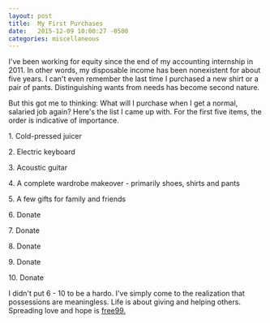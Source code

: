 ```yaml
---
layout: post
title:  My First Purchases
date:   2015-12-09 10:00:27 -0500
categories: miscellaneous
---
```


<p>I've been working for equity since the end of my accounting internship in 2011. In other words, my disposable income has been nonexistent for about five years. I can't even remember the last time I purchased a new shirt or a pair of pants. Distinguishing wants from needs has become second nature.</p>

<p>But this got me to thinking: What will I purchase when I get a normal, salaried job again? Here's the list I came up with. For the first five items, the order is indicative of importance.</p>

<p>1. Cold-pressed juicer</p>
<p>2. Electric keyboard</p>
<p>3. Acoustic guitar</p>
<p>4. A complete wardrobe makeover - primarily shoes, shirts and pants</p>
<p>5. A few gifts for family and friends</p>
<p>6. Donate</p>
<p>7. Donate</p>
<p>8. Donate</p>
<p>9. Donate</p>
<p>10. Donate</p>

<p>I didn't put 6 - 10 to be a hardo. I've simply come to the realization that possessions are meaningless. Life is about giving and helping others. Spreading love and hope is <a href="https://www.youtube.com/watch?v=ylT16QB6Uig#t=0m28s">free99.</a></p>
